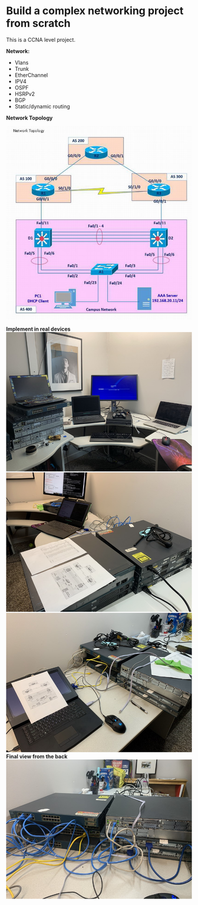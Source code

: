 
# Build a complex networking project from scratch  


This is a CCNA level project.  

**Network:**

- Vlans 
- Trunk 
- EtherChannel 
- IPV4 
- OSPF 
- HSRPv2 
- BGP 
- Static/dynamic routing 

**Network Topology**

![000](img/000.jpg) 

**Implement in real devices**  
![001](img/001.jpg)
![002](img/002.jpg)
![success](img/003.jpg) 
**Final view from the back** 
![success](img/004.jpg)
